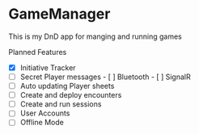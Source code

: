 # GameManager
 This is my DnD app for manging and running games
 
 Planned Features
- [x] Initiative Tracker
- [ ] Secret Player messages 
      - [ ] Bluetooth
      - [ ] SignalR
- [ ] Auto updating Player sheets
- [ ] Create and deploy encounters
- [ ] Create and run sessions
- [ ] User Accounts
- [ ] Offline Mode
